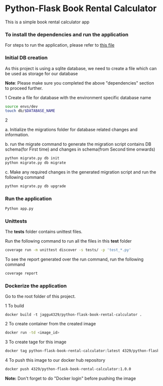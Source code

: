 # Python-Flask Book Rental Calculator
This is a simple book rental calculator app

### To install the dependencies and run the application
For steps to run the application, please refer to [this file](steps.md)

### Initial DB creation
As this project is using a sqlite database, we need to create a file which can be used as storage for our database

**Note**: Please make sure you completed the above "dependencies" section to proceed further.

1 Create a file for database with the environment specific database name
```bash
source envs/dev
touch db/$DATABASE_NAME
``` 

2 

a. Initialize the migrations folder for database related changes and information.

b. run the migrate command to generate the migration script contains DB schema(for First time) and changes in schema(from Second time onwards)

```bash
python migrate.py db init
python migrate.py db migrate
```
c. Make any required changes in the generated migration script and run the following command
```bash
python migrate.py db upgrade
```

### Run the application
```bash
Python app.py
```

### Unittests

The **tests** folder contains unittest files.

Run the following command to run all the files in this **test** folder
```bash
coverage run -m unittest discover -s tests/ -p 'test_*.py'
```

To see the report generated over the run command, run the following command
```bash
coverage report
```

### Dockerize the application
Go to the root folder of this project.

1 To build
```
docker build -t jaggu4329/python-flask-book-rental-calculator .
```
2 To create container from the created image
```bash
docker run -td <image_id>
```
3 To create tage for this image
```bash
docker tag python-flask-book-rental-calculator:latest 4329/python-flask-book-rental-calculator:1.0.0
```
4 To push this image to our docker hub repository
```bash
docker push 4329/python-flask-book-rental-calculator:1.0.0
```
**Note:** Don't forget to do "Docker login" before pushing the image 
